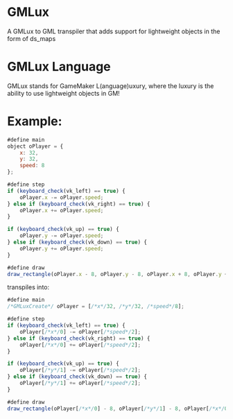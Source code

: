# GMLux
A GMLux to GML transpiler that adds support for lightweight objects in the form of ds_maps

# GMLux Language
GMLux stands for GameMaker L(anguage)uxury, where the luxury is the ability to use lightweight objects in GM!

# Example:
```javascript
#define main
object oPlayer = {
    x: 32,
    y: 32,
    speed: 8
};

#define step
if (keyboard_check(vk_left) == true) {
    oPlayer.x -= oPlayer.speed;
} else if (keyboard_check(vk_right) == true) {
    oPlayer.x += oPlayer.speed;
}

if (keyboard_check(vk_up) == true) {
    oPlayer.y -= oPlayer.speed;
} else if (keyboard_check(vk_down) == true) {
    oPlayer.y += oPlayer.speed;
}

#define draw
draw_rectangle(oPlayer.x - 8, oPlayer.y - 8, oPlayer.x + 8, oPlayer.y + 8, false);
```

transpiles into:

```javascript
#define main
/*GMLuxCreate*/ oPlayer = [/*x*/32, /*y*/32, /*speed*/8];

#define step
if (keyboard_check(vk_left) == true) {
    oPlayer[/*x*/0] -= oPlayer[/*speed*/2];
} else if (keyboard_check(vk_right) == true) {
    oPlayer[/*x*/0] += oPlayer[/*speed*/2];
}

if (keyboard_check(vk_up) == true) {
    oPlayer[/*y*/1] -= oPlayer[/*speed*/2];
} else if (keyboard_check(vk_down) == true) {
    oPlayer[/*y*/1] += oPlayer[/*speed*/2];
}

#define draw
draw_rectangle(oPlayer[/*x*/0] - 8, oPlayer[/*y*/1] - 8, oPlayer[/*x*/0] + 8, oPlayer[/*y*/1] + 8, false);
```
